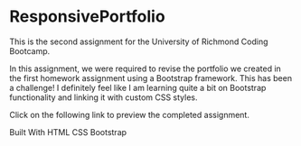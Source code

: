 # ResponsivePortfolio

This is the second assignment for the University of Richmond Coding Bootcamp.

In this assignment, we were required to revise the portfolio we created in the first homework assignment using a Bootstrap framework. This has been a challenge! I definitely feel like I am learning quite a bit on Bootstrap functionality and linking it with custom CSS styles.


Click on the following link to preview the completed assignment.


Built With
HTML
CSS
Bootstrap